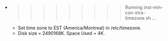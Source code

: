* >>>>>>>>> Running inst-min-con-xtra-timezone.sh ...
  * Set time zone to EST (America/Montreal) in /etc/timezone.
  * Disk size = 2490168K. Space Used = 4K.
